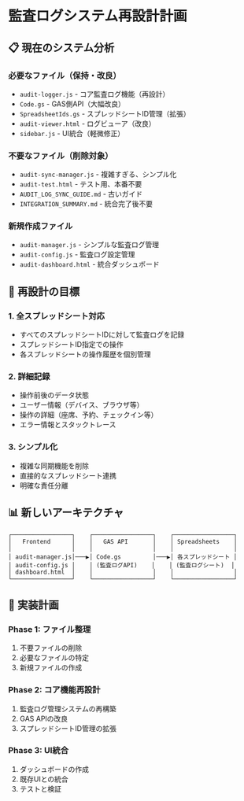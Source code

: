 # 監査ログシステム再設計計画

## 📋 現在のシステム分析

### 必要なファイル（保持・改良）
- `audit-logger.js` - コア監査ログ機能（再設計）
- `Code.gs` - GAS側API（大幅改良）
- `SpreadsheetIds.gs` - スプレッドシートID管理（拡張）
- `audit-viewer.html` - ログビューア（改良）
- `sidebar.js` - UI統合（軽微修正）

### 不要なファイル（削除対象）
- `audit-sync-manager.js` - 複雑すぎる、シンプル化
- `audit-test.html` - テスト用、本番不要
- `AUDIT_LOG_SYNC_GUIDE.md` - 古いガイド
- `INTEGRATION_SUMMARY.md` - 統合完了後不要

### 新規作成ファイル
- `audit-manager.js` - シンプルな監査ログ管理
- `audit-config.js` - 監査ログ設定管理
- `audit-dashboard.html` - 統合ダッシュボード

## 🎯 再設計の目標

### 1. 全スプレッドシート対応
- すべてのスプレッドシートIDに対して監査ログを記録
- スプレッドシートID指定での操作
- 各スプレッドシートの操作履歴を個別管理

### 2. 詳細記録
- 操作前後のデータ状態
- ユーザー情報（デバイス、ブラウザ等）
- 操作の詳細（座席、予約、チェックイン等）
- エラー情報とスタックトレース

### 3. シンプル化
- 複雑な同期機能を削除
- 直接的なスプレッドシート連携
- 明確な責任分離

## 📊 新しいアーキテクチャ

```
┌─────────────────┐    ┌─────────────────┐    ┌─────────────────┐
│   Frontend      │    │   GAS API       │    │ Spreadsheets    │
│                 │    │                 │    │                 │
│ audit-manager.js│───▶│ Code.gs         │───▶│ 各スプレッドシート │
│ audit-config.js │    │ (監査ログAPI)    │    │ (監査ログシート)  │
│ dashboard.html  │    │                 │    │                 │
└─────────────────┘    └─────────────────┘    └─────────────────┘
```

## 🔧 実装計画

### Phase 1: ファイル整理
1. 不要ファイルの削除
2. 必要なファイルの特定
3. 新規ファイルの作成

### Phase 2: コア機能再設計
1. 監査ログ管理システムの再構築
2. GAS APIの改良
3. スプレッドシートID管理の拡張

### Phase 3: UI統合
1. ダッシュボードの作成
2. 既存UIとの統合
3. テストと検証
